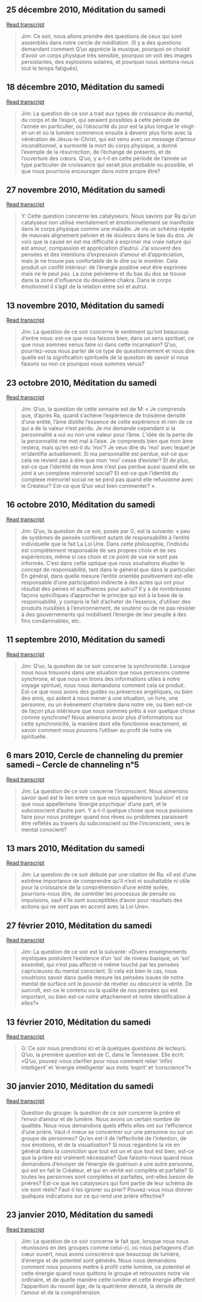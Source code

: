 ## 25 décembre 2010, Méditation du samedi


[Read transcript](fr/2010/2010_1225)

> Jim: Ce soir, nous allons prendre des questions de ceux qui sont assemblés dans notre cercle de méditation. (Il y a des questions demandant comment Q’uo apprécie la musique, pourquoi on choisit d’avoir un corps physique très sensible, pourquoi on voit des images persistantes, des explosions solaires, et pourquoi nous sentons-nous tout le temps fatigués).

[<i class="fas fa-file-pdf"></i>](http://llresearch.org/transcripts/issues/2010_french/2010_1225.pdf) [<i class="fas fa-external-link-alt"></i>](http://llresearch.org/transcripts/issues/2010_french/2010_1225.aspx)
 

## 18 décembre 2010, Méditation du samedi


[Read transcript](fr/2010/2010_1218)

> Jim: La question de ce soir a trait aux types de croissance du mental, du corps et de l’esprit, qui seraient possibles à cette période de l’année en particulier, où l’obscurité du jour est la plus longue le vingt-et-un et où la lumière commence ensuite à devenir plus forte avec la vénération de Jésus-le-Christ, qui est venu avec un message d’amour inconditionnel, a surmonté la mort du corps physique, a donné l’exemple de la résurrection, de l’échange de présents, et de l’ouverture des cœurs. Q’uo, y a-t-il en cette période de l’année un type particulier de croissance qui serait plus probable ou possible, et que nous pourrions encourager dans notre propre être?

[<i class="fas fa-file-pdf"></i>](http://llresearch.org/transcripts/issues/2010_french/2010_1218.pdf) [<i class="fas fa-external-link-alt"></i>](http://llresearch.org/transcripts/issues/2010_french/2010_1218.aspx)
 

## 27 novembre 2010, Méditation du samedi


[Read transcript](fr/2010/2010_1127)

> Y: Cette question concerne les catalyseurs. Nous savons par Ra qu’un catalyseur non utilisé mentalement et émotionnellement se manifeste dans le corps physique comme une maladie. Je vis un schéma répété de mauvais alignement pelvien et de douleurs dans le bas du dos. Je vois que la cause en est ma difficulté à exprimer ma vraie nature qui est amour, compassion et appréciation d’autrui. J’ai souvent des pensées et des intentions d’expression d’amour et d’appréciation, mais je ne trouve pas confortable de le dire ou le montrer. Cela produit un conflit intérieur: de l’énergie positive veut être exprimée mais ne le peut pas. La zone pelvienne et du bas du dos se trouve dans la zone d’influence du deuxième chakra. Dans le corps émotionnel il s’agit de la relation entre soi et autrui.

[<i class="fas fa-file-pdf"></i>](http://llresearch.org/transcripts/issues/2010_french/2010_1127.pdf) [<i class="fas fa-external-link-alt"></i>](http://llresearch.org/transcripts/issues/2010_french/2010_1127.aspx)
 

## 13 novembre 2010, Méditation du samedi


[Read transcript](fr/2010/2010_1113)

> Jim: La question de ce soir concerne le sentiment qu’ont beaucoup d’entre nous: est-ce que nous faisons bien, dans un sens spirituel, ce que nous sommes venus faire ici dans cette incarnation? Q’uo, pourriez-vous nous parler de ce type de questionnement et nous dire quelle est la signification spirituelle de la question de savoir si nous faisons ou non ce pourquoi nous sommes venus?

[<i class="fas fa-file-pdf"></i>](http://llresearch.org/transcripts/issues/2010_french/2010_1113.pdf) [<i class="fas fa-external-link-alt"></i>](http://llresearch.org/transcripts/issues/2010_french/2010_1113.aspx)
 

## 23 octobre 2010, Méditation du samedi


[Read transcript](fr/2010/2010_1023)

> Jim: Q’uo, la question de cette semaine est de M: « Je comprends que, d’après Ra, quand s’achève l’expérience de troisième densité d’une entité, l’âme distille l’essence de cette expérience et rien de ce qui a de la valeur n’est perdu. Je me demande cependant si la personnalité a oui ou non une valeur pour l’âme. L’idée de la perte de la personnalité me met mal à l’aise. Je comprends bien que mon âme restera, mais qu’en est-il du ‘moi’? Je veux dire du ‘moi’ avec lequel je m’identifie actuellement. Si ma personnalité est perdue, est-ce que cela ne revient pas à dire que mon ‘moi’ cesse d’exister? Et de plus, est-ce que l’identité de mon âme n’est pas perdue aussi quand elle se joint à un complexe mémoriel social? Et est-ce que l’identité du complexe mémoriel social ne se perd pas quand elle refusionne avec le Créateur? Est-ce que Q’uo veut bien commenter? ».

[<i class="fas fa-file-pdf"></i>](http://llresearch.org/transcripts/issues/2010_french/2010_1023.pdf) [<i class="fas fa-external-link-alt"></i>](http://llresearch.org/transcripts/issues/2010_french/2010_1023.aspx)
 

## 16 octobre 2010, Méditation du samedi


[Read transcript](fr/2010/2010_1016)

> Jim: Q’uo, la question de ce soir, posée par G, est la suivante: « peu de systèmes de pensée confèrent autant de responsabilité à l’entité individuelle que le fait La Loi Une. Dans cette philosophie, l’individu est complètement responsable de ses propres choix et de ses expériences, même si ces choix et ce point de vue ne sont pas informés. C’est dans cette optique que nous souhaitons étudier le concept de responsabilité, tant dans le général que dans le particulier. En général, dans quelle mesure l’entité orientée positivement est-elle responsable d’une participation indirecte à des actes qui ont pour résultat des peines et souffrances pour autrui? Il y a de nombreuses façons spécifiques d’approcher le principe qui est à la base de la responsabilité, y compris le fait d’acheter de l’essence, d’utiliser des produits nuisibles à l’environnement, de soutenir ou de ne pas résister à des gouvernements qui mobilisent l’énergie de leur peuple à des fins condamnables, etc.

[<i class="fas fa-file-pdf"></i>](http://llresearch.org/transcripts/issues/2010_french/2010_1016.pdf) [<i class="fas fa-external-link-alt"></i>](http://llresearch.org/transcripts/issues/2010_french/2010_1016.aspx)
 

## 11 septembre 2010, Méditation du samedi


[Read transcript](fr/2010/2010_0911)

> Jim: Q’uo, la question de ce soir concerne la synchronicité. Lorsque nous nous trouvons dans une situation que nous percevons comme synchrone, et que nous en tirons des informations utiles à notre voyage spirituel, nous nous demandons comment cela se produit. Est-ce que nous avons des guides ou présences angéliques, ou bien des amis, qui aident à nous mener à une situation, un livre, une personne, ou un événement charnière dans notre vie, ou bien est-ce de façon plus intérieure que nous sommes prêts à voir quelque chose comme synchrone? Nous aimerions avoir plus d’informations sur cette synchronicité, la manière dont elle fonctionne exactement, et savoir comment nous pouvons l’utiliser au profit de notre vie spirituelle.

[<i class="fas fa-file-pdf"></i>](http://llresearch.org/transcripts/issues/2010_french/2010_0911.pdf) [<i class="fas fa-external-link-alt"></i>](http://llresearch.org/transcripts/issues/2010_french/2010_0911.aspx)
 

## 6 mars 2010, Cercle de channeling du premier samedi – Cercle de channeling n°5


[Read transcript](fr/2010/2010_0306)

> Jim: La question de ce soir concerne l’inconscient. Nous aimerions savoir quel est le lien entre ce que nous appellerions ‘pulsion’ et ce que nous appellerions ‘énergie psychique’ d’une part, et le subconscient d’autre part. Y a-t-il quelque chose que nous puissions faire pour nous protéger quand nos rêves ou problèmes paraissent être reflétés au travers du subconscient ou the l’inconscient, vers le mental conscient?

[<i class="fas fa-file-pdf"></i>](http://llresearch.org/transcripts/issues/2010_french/2010_0306.pdf) [<i class="fas fa-external-link-alt"></i>](http://llresearch.org/transcripts/issues/2010_french/2010_0306.aspx)
 

## 13 mars 2010, Méditation du samedi


[Read transcript](fr/2010/2010_0313)

> Jim: La question de ce soir débute par une citation de Ra: «Il est d’une extrême importance de comprendre qu’il n’est ni souhaitable ni utile pour la croissance de la compréhension d’une entité isolée, pourrions-nous dire, de contrôler les processus de pensée ou impulsions, sauf s’ils sont susceptibles d’avoir pour résultats des actions qui ne sont pas en accord avec la Loi Une».

[<i class="fas fa-file-pdf"></i>](http://llresearch.org/transcripts/issues/2010_french/2010_0313.pdf) [<i class="fas fa-external-link-alt"></i>](http://llresearch.org/transcripts/issues/2010_french/2010_0313.aspx)
 

## 27 février 2010, Méditation du samedi


[Read transcript](fr/2010/2010_0227)

> Jim: La question de ce soir est la suivante: «Divers enseignements mystiques postulent l’existence d’un ‘soi’ de niveau basique, un ‘soi’ essentiel, qui n’est pas affecté ni même touché par les pensées capricieuses du mental conscient. Si cela est bien le cas, nous voudrions savoir dans quelle mesure les pensées issues de notre mental de surface ont le pouvoir de révéler ou obscurcir la vérité. De surcroît, est-ce le contenu ou la qualité de nos pensées qui est important, ou bien est-ce notre attachement et notre identification à elles?»

[<i class="fas fa-file-pdf"></i>](http://llresearch.org/transcripts/issues/2010_french/2010_0227.pdf) [<i class="fas fa-external-link-alt"></i>](http://llresearch.org/transcripts/issues/2010_french/2010_0227.aspx)
 

## 13 février 2010, Méditation du samedi


[Read transcript](fr/2010/2010_0213)

> G: Ce soir nous prendrons ici et là quelques questions de lecteurs. Q’uo, la première question est de C, dans le Tennessee. Elle écrit: «Q’uo, pouvez-vous clarifier pour nous comment relier ‘infini intelligent’ et ‘énergie intelligente’ aux mots ‘esprit’ et ‘conscience’?»

[<i class="fas fa-file-pdf"></i>](http://llresearch.org/transcripts/issues/2010_french/2010_0213.pdf) [<i class="fas fa-external-link-alt"></i>](http://llresearch.org/transcripts/issues/2010_french/2010_0213.aspx)
 

## 30 janvier 2010, Méditation du samedi


[Read transcript](fr/2010/2010_0130)

> Question du groupe: la question de ce soir concerne la prière et l’envoi d’amour et de lumière. Nous avons un certain nombre de qualités. Nous nous demandons quels effets elles ont sur l’efficience d’une prière. Vaut-il mieux se concentrer sur une personne ou sur un groupe de personnes? Qu’en est-il de l’effectivité de l’intention, de nos émotions, et de la visualisation? Si nous regardons la vie en général dans la conviction que tout est un et que tout est bien, est-ce que la prière est vraiment nécessaire? Que faisons-nous quand nous demandons d’envoyer de l’énergie de guérison à une autre personne, qui est en fait le Créateur, et qui en vérité est complète et parfaite? Si toutes les personnes sont complètes et parfaites, ont-elles besoin de prières? Est-ce que les catalyseurs qui font partie de leur schéma de vie sont réels? Faut-il les ignorer ou prier? Pouvez-vous nous donner quelques indications sur ce qui rend une prière effective?

[<i class="fas fa-file-pdf"></i>](http://llresearch.org/transcripts/issues/2010_french/2010_0130.pdf) [<i class="fas fa-external-link-alt"></i>](http://llresearch.org/transcripts/issues/2010_french/2010_0130.aspx)
 

## 23 janvier 2010, Méditation du samedi


[Read transcript](fr/2010/2010_0123)

> Jim: La question de ce soir concerne le fait que, lorsque nous nous réunissons en des groupes comme celui-ci, où nous partageons d’un cœur ouvert, nous avons conscience que beaucoup de lumière, d’énergie et de potentiel sont générés. Nous nous demandons comment nous pouvons mettre à profit cette lumière, ce potentiel et cette énergie quand nous quittons le groupe et retrouvons notre vie ordinaire, et de quelle manière cette lumière et cette énergie affectent l’apparition du nouvel âge, de la quatrième densité, la densité de l’amour et de la compréhension.

[<i class="fas fa-file-pdf"></i>](http://llresearch.org/transcripts/issues/2010_french/2010_0123.pdf) [<i class="fas fa-external-link-alt"></i>](http://llresearch.org/transcripts/issues/2010_french/2010_0123.aspx)
 
